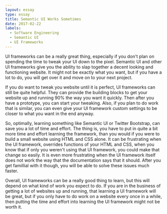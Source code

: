```yaml
---
layout: essay
type: essay
title: Semantic UI Works Sometimes
date: 2017-02-22
labels:
  - Software Engineering
  - Semantic UI
  - UI Frameworks
---
```


UI frameworks can be a really great thing, especially if you don't plan on spending the time to tweak your UI down to the pixel. Semantic UI and other UI frameworks give you the ability to slap together a decent looking and functioning website. It might not be exactly what you want, but if you have a lot to do, you will get over it and move on to your next project. 

If you do want to tweak you website until it is perfect, UI frameworks can still be quite helpful. They can provide the building blocks to get your website up and running 90% the way you want it quickly. Then after you have a prototype, you can start your tweaking. Also, if you plan to do work that is similar, you can even give your UI framework custom settings to be closer to what you want in the end anyway. 

So, optimally, learning something like Semantic UI or Twitter Bootstrap, can save you a lot of time and effort. The thing is, you have to put in quite a bit more time and effort learning the framework, than you would if you were to build a small website using HTML and CSS alone. It can be frustrating when the UI framework, overrides functions of your HTML and CSS, when you know that if only you weren't using that UI framework, you could make that change so easily. It is even more frustrating when the UI framework itself does not work the way that the documentation says that it should. After you get famillial with it though, you will be able to solve these issues much faster.

Overall, UI frameworks can be a really good thing to learn, but this will depend on what kind of work you expect to do. If you are in the business of getting a lot of websites up and running, that learning a UI framework will be great, but if you only have to do work on a website every once in a while, then putting the time and effort into learning the UI framework might not be worth it. 

